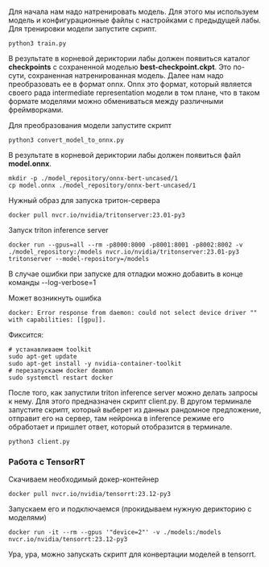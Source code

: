 Для начала нам надо натренировать модель. Для этого мы используем модель и конфигурационные файлы с настройками с предыдущей лабы.
Для тренировки модели запустите скрипт.
```
python3 train.py
```
В результате в корневой дериктории лабы должен появиться каталог __checkpoints__ с сохраненной моделью __best-checkpoint.ckpt__.
Это по-сути, сохраненная натренированная модель. Далее нам надо преобразовать ее в формат onnx. Onnx это формат, который
является своего рада intermediate representation модели в том плане, что в таком формате моделями можно обмениваться между
различными фреймворками.

Для преобразования модели запустите скрипт
```
python3 convert_model_to_onnx.py
```
В результате в корневой дериктории лабы должен появиться файл __model.onnx__.

```
mkdir -p ./model_repository/onnx-bert-uncased/1
cp model.onnx ./model_repository/onnx-bert-uncased/1
```

Нужный образ для запуска тритон-сервера

```
docker pull nvcr.io/nvidia/tritonserver:23.01-py3
```

Запуск triton inference server
```
docker run --gpus=all --rm -p8000:8000 -p8001:8001 -p8002:8002 -v ./model_repository:/models nvcr.io/nvidia/tritonserver:23.01-py3 tritonserver --model-repository=/models
```

В случае ошибки при запуске для отладки можно добавить в конце команды --log-verbose=1

Может возникнуть ошибка
```
docker: Error response from daemon: could not select device driver "" with capabilities: [[gpu]].
```
Фиксится:
```
# устанавливаем toolkit
sudo apt-get update
sudo apt-get install -y nvidia-container-toolkit
# перезапускаем docker deamon
sudo systemctl restart docker
```

После того, как запустили triton inference server можно делать запросы к нему.
Для этого предназначен скрипт client.py. В другом терминале запустите скрипт, который выберет из данных рандомное предложение, отправит его на сервер, там нейронка в inference режиме его обработает и пришлет ответ, который отобразится в терминале.

```
python3 client.py
```

### Работа с TensorRT

Скачиваем необходимый докер-контейнер
```
docker pull nvcr.io/nvidia/tensorrt:23.12-py3
```

Запускаем его и подключаемся (прокидываем нужную дерикторию с моделями)
```
docker run -it --rm --gpus '"device=2"' -v ./models:/models nvcr.io/nvidia/tensorrt:23.12-py3
```

Ура, ура, можно запускать скрипт для конвертации моделей в tensorrt.